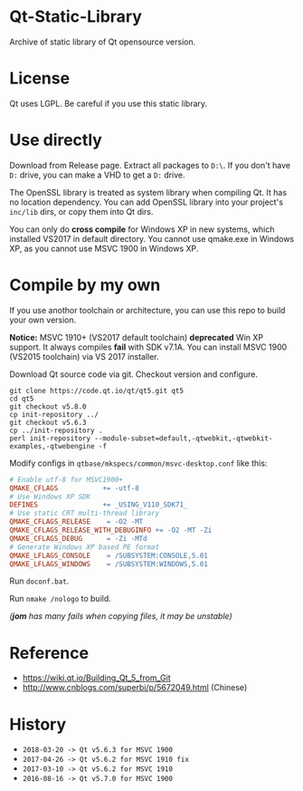 # Qt-Static-Library

Archive of static library of Qt opensource version.

License
===
Qt uses LGPL. Be careful if you use this static library.

Use directly
===
Download from Release page. Extract all packages to `D:\`.
If you don't have `D:` drive, you can make a VHD to get a `D:` drive.

The OpenSSL library is treated as system library when compiling Qt.
It has no location dependency. You can add OpenSSL library into your project's `inc/lib` dirs, or copy them into Qt dirs.

You can only do **cross compile** for Windows XP in new systems, which installed VS2017 in default directory.
You cannot use qmake.exe in Windows XP, as you cannot use MSVC 1900 in Windows XP.

Compile by my own
===
If you use anothor toolchain or architecture, you can use this repo to build your own version.

**Notice:** MSVC 1910+ (VS2017 default toolchain) **deprecated** Win XP support. It always compiles **fail** with SDK v7.1A. You can install MSVC 1900 (VS2015 toolchain) via VS 2017 installer.

Download Qt source code via git. Checkout version and configure.
```shell
git clone https://code.qt.io/qt/qt5.git qt5
cd qt5
git checkout v5.8.0
cp init-repository ../
git checkout v5.6.3
cp ../init-repository .
perl init-repository --module-subset=default,-qtwebkit,-qtwebkit-examples,-qtwebengine -f
```

Modify configs in `qtbase/mkspecs/common/msvc-desktop.conf` like this:
```Makefile
# Enable utf-8 for MSVC1900+
QMAKE_CFLAGS           += -utf-8
# Use Windows XP SDK
DEFINES                += _USING_V110_SDK71_
# Use static CRT multi-thread library
QMAKE_CFLAGS_RELEASE    = -O2 -MT
QMAKE_CFLAGS_RELEASE_WITH_DEBUGINFO += -O2 -MT -Zi
QMAKE_CFLAGS_DEBUG      = -Zi -MTd
# Generate Windows XP based PE format
QMAKE_LFLAGS_CONSOLE    = /SUBSYSTEM:CONSOLE,5.01
QMAKE_LFLAGS_WINDOWS    = /SUBSYSTEM:WINDOWS,5.01
```

Run `doconf.bat`.

Run `nmake /nologo` to build.

_(**jom** has many fails when copying files, it may be unstable)_

Reference
===
* https://wiki.qt.io/Building_Qt_5_from_Git
* http://www.cnblogs.com/superbi/p/5672049.html (Chinese)

History
===
* `2018-03-20 -> Qt v5.6.3 for MSVC 1900`
* `2017-04-26 -> Qt v5.6.2 for MSVC 1910 fix`
* `2017-03-10 -> Qt v5.6.2 for MSVC 1910`
* `2016-08-16 -> Qt v5.7.0 for MSVC 1900`

